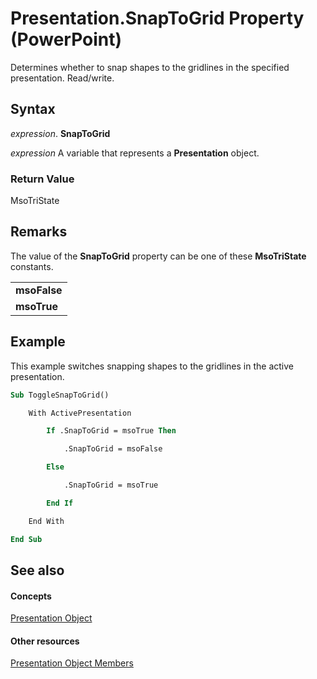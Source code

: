 
# Presentation.SnapToGrid Property (PowerPoint)

Determines whether to snap shapes to the gridlines in the specified presentation. Read/write.


## Syntax

 _expression_. **SnapToGrid**

 _expression_ A variable that represents a **Presentation** object.


### Return Value

MsoTriState


## Remarks

The value of the  **SnapToGrid** property can be one of these **MsoTriState** constants.


||
|:-----|
|**msoFalse**|
|**msoTrue**|

## Example

This example switches snapping shapes to the gridlines in the active presentation.


```vb
Sub ToggleSnapToGrid()

    With ActivePresentation

        If .SnapToGrid = msoTrue Then

            .SnapToGrid = msoFalse

        Else

            .SnapToGrid = msoTrue

        End If

    End With

End Sub
```


## See also


#### Concepts


[Presentation Object](ec75cf52-69f8-d35b-0a26-4a8da8a9683f.md)
#### Other resources


[Presentation Object Members](b3538c7e-5fd9-d34d-ab5c-0105dbd516d0.md)
